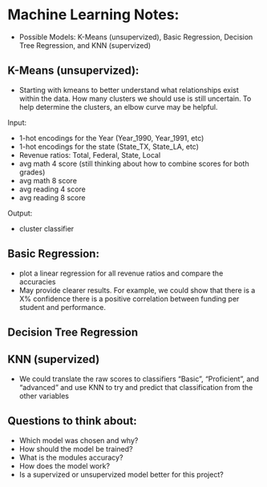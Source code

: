 # Machine Learning Notes:

* Possible Models: K-Means (unsupervized), Basic Regression, Decision Tree Regression, and KNN (supervized)

## K-Means (unsupervized):

* Starting with kmeans to better understand what relationships exist within the data. How many clusters we should use is still uncertain. To help determine the clusters, an elbow curve may be helpful. 

Input:
* 1-hot encodings for the Year (Year_1990, Year_1991, etc)
* 1-hot encodings for the state (State_TX, State_LA, etc)
* Revenue ratios: Total, Federal, State, Local
* avg math 4 score (still thinking about how to combine scores for both grades)
* avg math 8 score 
* avg reading 4 score
* avg reading 8 score

Output:
* cluster classifier


## Basic Regression:

* plot a linear regression for all revenue ratios and compare the accuracies
* May provide clearer results. For example, we could show that there is a X% confidence there is a positive correlation between funding per student and performance.

## Decision Tree Regression


## KNN (supervized)

* We could translate the raw scores to classifiers “Basic”, “Proficient”, and “advanced” and use KNN to try and predict that classification from the other variables


## Questions to think about:

* Which model was chosen and why?
* How should the model be trained?
* What is the modules accuracy?
* How does the model work?
* Is a supervized or unsupervized model better for this project?

